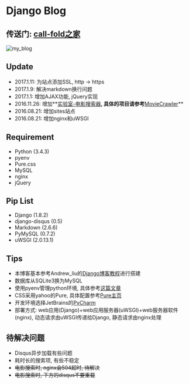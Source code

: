 # Django Blog
## 传送门: [call-fold之家](http://www.slfweb.com)
![my_blog](https://cloud.githubusercontent.com/assets/12811161/20725349/772384c2-b6ac-11e6-9ae0-cf019f6dc8cc.png)
</br>

## Update

 + 2017.1.11: 为站点添加SSL, http -> https
 + 2017.1.9: 解决markdown换行问题
 + 2017.1.1: 增加AJAX功能, jQuery实现
 + 2016.11.26: 增加**[实验室-电影搜索器](http://slfweb.com/movie_search/)**, 具体的项目请参考**[MovieCrawler](https://github.com/call-fold/MovieCrawler)**
 + 2016.08.21: 增加sites站点
 + 2016.08.21: 增加nginx和uWSGI

## Requirement

 - Python (3.4.3)
 - pyenv
 - Pure.css
 - MySQL
 - nginx
 - jQuery
 
## Pip List

 - Django (1.8.2)
 - django-disqus (0.5)
 - Markdown (2.6.6)
 - PyMySQL (0.7.2)
 - uWSGI (2.0.13.1)
 
## Tips

 - 本博客基本参考Andrew_liu的[Django博客教程](https://www.gitbook.com/book/andrew-liu/django-blog/details)进行搭建
 - 数据库从SQLite3换为MySQL
 - 使用pyenv管理python环境, 具体参考[这篇文章](http://www.cnblogs.com/npumenglei/p/3719412.html)
 - CSS采用yahoo的Pure, 具体配置参考[Pure主页](http://purecss.io/)
 - 开发环境选择JetBrains的[PyCharm](https://www.jetbrains.com/pycharm/)
 - 部署方式: web应用(Django)+web应用服务器(uWSGI)+web服务器软件(nginx), 动态请求由uWSGI传递给Django, 静态请求由nginx处理
 
## 待解决问题

 + Disqus异步加载有些问题
 + 耗时长的搜索项, 有些不稳定
 + ~~电影搜索时, nginx会504超时, 待解决~~
 + ~~电影搜索时, 下方的disqus不要重载~~



